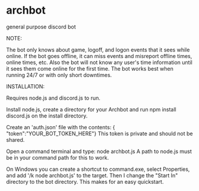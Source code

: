 # archbot
general purpose discord bot

NOTE:

The bot only knows about game, logoff, and logon events that it sees while online. If the bot goes offline, it can miss events and misreport offline times, online times, etc. Also the bot will not know any user's time information until it sees them come online for the first time. The bot works best when running 24/7 or with only short downtimes.

INSTALLATION:

Requires node.js and discord.js to run.

Install node.js, create a directory for your Archbot and run npm install discord.js on the install directory.

Create an 'auth.json' file with the contents: { "token":"YOUR_BOT_TOKEN_HERE"} This token is private and should not be shared.

Open a command terminal and type: node archbot.js A path to node.js must be in your command path for this to work.

On Windows you can create a shortcut to command.exe, select Properties, and add '/k node archbot.js' to the target. Then I change the "Start In" directory to the bot directory. This makes for an easy quickstart.